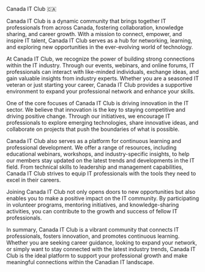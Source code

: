 Canada IT Club 🇨🇦

Canada IT Club is a dynamic community that brings together IT professionals from across Canada, fostering collaboration, knowledge sharing, and career growth. With a mission to connect, empower, and inspire IT talent, Canada IT Club serves as a hub for networking, learning, and exploring new opportunities in the ever-evolving world of technology.

At Canada IT Club, we recognize the power of building strong connections within the IT industry. Through our events, webinars, and online forums, IT professionals can interact with like-minded individuals, exchange ideas, and gain valuable insights from industry experts. Whether you are a seasoned IT veteran or just starting your career, Canada IT Club provides a supportive environment to expand your professional network and enhance your skills.

One of the core focuses of Canada IT Club is driving innovation in the IT sector. We believe that innovation is the key to staying competitive and driving positive change. Through our initiatives, we encourage IT professionals to explore emerging technologies, share innovative ideas, and collaborate on projects that push the boundaries of what is possible.

Canada IT Club also serves as a platform for continuous learning and professional development. We offer a range of resources, including educational webinars, workshops, and industry-specific insights, to help our members stay updated on the latest trends and developments in the IT field. From technical skills to leadership and management capabilities, Canada IT Club strives to equip IT professionals with the tools they need to excel in their careers.

Joining Canada IT Club not only opens doors to new opportunities but also enables you to make a positive impact on the IT community. By participating in volunteer programs, mentoring initiatives, and knowledge-sharing activities, you can contribute to the growth and success of fellow IT professionals.

In summary, Canada IT Club is a vibrant community that connects IT professionals, fosters innovation, and promotes continuous learning. Whether you are seeking career guidance, looking to expand your network, or simply want to stay connected with the latest industry trends, Canada IT Club is the ideal platform to support your professional growth and make meaningful connections within the Canadian IT landscape.
